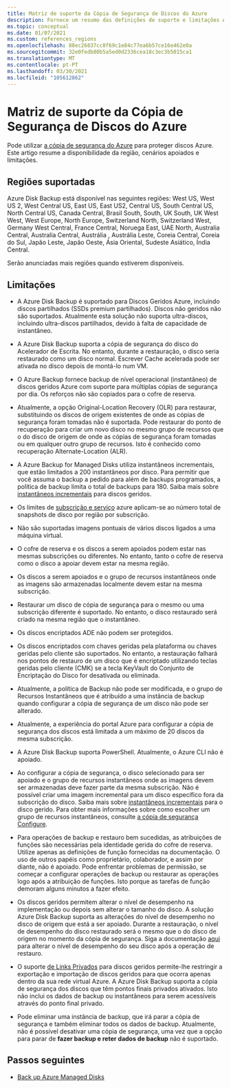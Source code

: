 ```yaml
---
title: Matriz de suporte da Cópia de Segurança de Discos do Azure
description: Fornece um resumo das definições de suporte e limitações Azure Disk Backup.
ms.topic: conceptual
ms.date: 01/07/2021
ms.custom: references_regions
ms.openlocfilehash: 88ec26837cc8f69c1e84c77ea6b57ce16e462e0a
ms.sourcegitcommit: 32e0fedb80b5a5ed0d2336cea18c3ec3b5015ca1
ms.translationtype: MT
ms.contentlocale: pt-PT
ms.lasthandoff: 03/30/2021
ms.locfileid: "105612862"
---
```

# <a name="azure-disk-backup-support-matrix"></a>Matriz de suporte da Cópia de Segurança de Discos do Azure

Pode utilizar [a cópia de segurança do Azure](./backup-overview.md) para proteger discos Azure. Este artigo resume a disponibilidade da região, cenários apoiados e limitações.

## <a name="supported-regions"></a>Regiões suportadas

Azure Disk Backup está disponível nas seguintes regiões: West US, West US 2, West Central US, East US, East US2, Central US, South Central US, North Central US, Canada Central, Brasil South, South, UK South, UK West West, West Europe, North Europe, Switzerland North, Switzerland West, Germany West Central, France Central, Noruega East, UAE North, Australia Central, Australia Central, Austrália , Austrália Leste, Coreia Central, Coreia do Sul, Japão Leste, Japão Oeste, Ásia Oriental, Sudeste Asiático, Índia Central. 

Serão anunciadas mais regiões quando estiverem disponíveis.

## <a name="limitations"></a>Limitações

- A Azure Disk Backup é suportado para Discos Geridos Azure, incluindo discos partilhados (SSDs premium partilhados). Discos não geridos não são suportados. Atualmente esta solução não suporta ultra-discos, incluindo ultra-discos partilhados, devido à falta de capacidade de instantâneo.

- A Azure Disk Backup suporta a cópia de segurança do disco do Acelerador de Escrita. No entanto, durante a restauração, o disco seria restaurado como um disco normal. Escrever Cache acelerada pode ser ativada no disco depois de montá-lo num VM.

- O Azure Backup fornece backup de nível operacional (instantâneo) de discos geridos Azure com suporte para múltiplas cópias de segurança por dia. Os reforços não são copiados para o cofre de reserva.

- Atualmente, a opção Original-Location Recovery (OLR) para restaurar, substituindo os discos de origem existentes de onde as cópias de segurança foram tomadas não é suportada. Pode restaurar do ponto de recuperação para criar um novo disco no mesmo grupo de recursos que o do disco de origem de onde as cópias de segurança foram tomadas ou em qualquer outro grupo de recursos. Isto é conhecido como recuperação Alternate-Location (ALR).

- A Azure Backup for Managed Disks utiliza instantâneos incrementais, que estão limitados a 200 instantâneos por disco. Para permitir que você assuma o backup a pedido para além de backups programados, a política de backup limita o total de backups para 180. Saiba mais sobre [instantâneos incrementais](../virtual-machines/disks-incremental-snapshots.md#restrictions) para discos geridos.

- Os limites de [subscrição e serviço](../azure-resource-manager/management/azure-subscription-service-limits.md#virtual-machine-disk-limits) azure aplicam-se ao número total de snapshots de disco por região por subscrição.

- Não são suportadas imagens pontuais de vários discos ligados a uma máquina virtual.

- O cofre de reserva e os discos a serem apoiados podem estar nas mesmas subscrições ou diferentes. No entanto, tanto o cofre de reserva como o disco a apoiar devem estar na mesma região.

- Os discos a serem apoiados e o grupo de recursos instantâneos onde as imagens são armazenadas localmente devem estar na mesma subscrição.

- Restaurar um disco de cópia de segurança para o mesmo ou uma subscrição diferente é suportado. No entanto, o disco restaurado será criado na mesma região que o instantâneo.

- Os discos encriptados ADE não podem ser protegidos.

- Os discos encriptados com chaves geridas pela plataforma ou chaves geridas pelo cliente são suportados. No entanto, a restauração falhará nos pontos de restauro de um disco que é encriptado utilizando teclas geridas pelo cliente (CMK) se a tecla KeyVault do Conjunto de Encriptação do Disco for desativada ou eliminada.

- Atualmente, a política de Backup não pode ser modificada, e o grupo de Recursos Instantâneos que é atribuído a uma instância de backup quando configurar a cópia de segurança de um disco não pode ser alterado.

- Atualmente, a experiência do portal Azure para configurar a cópia de segurança dos discos está limitada a um máximo de 20 discos da mesma subscrição.

- A Azure Disk Backup suporta PowerShell. Atualmente, o Azure CLI não é apoiado.

- Ao configurar a cópia de segurança, o disco selecionado para ser apoiado e o grupo de recursos instantâneos onde as imagens devem ser armazenadas deve fazer parte da mesma subscrição. Não é possível criar uma imagem incremental para um disco específico fora da subscrição do disco. Saiba mais sobre [instantâneos incrementais](../virtual-machines/disks-incremental-snapshots.md#restrictions) para o disco gerido. Para obter mais informações sobre como escolher um grupo de recursos instantâneos, consulte  [a cópia de segurança Configure](backup-managed-disks.md#configure-backup).

- Para operações de backup e restauro bem sucedidas, as atribuições de funções são necessárias pela identidade gerida do cofre de reserva. Utilize apenas as definições de função fornecidas na documentação. O uso de outros papéis como proprietário, colaborador, e assim por diante, não é apoiado. Pode enfrentar problemas de permissão, se começar a configurar operações de backup ou restaurar as operações logo após a atribuição de funções. Isto porque as tarefas de função demoram alguns minutos a fazer efeito.

- Os discos geridos permitem alterar o nível de desempenho na implementação ou depois sem alterar o tamanho do disco. A solução Azure Disk Backup suporta as alterações do nível de desempenho no disco de origem que está a ser apoiado. Durante a restauração, o nível de desempenho do disco restaurado será o mesmo que o do disco de origem no momento da cópia de segurança. Siga a documentação [aqui](../virtual-machines/disks-performance-tiers-portal.md) para alterar o nível de desempenho do seu disco após a operação de restauro.

- O suporte [de Links Privados](../virtual-machines/disks-enable-private-links-for-import-export-portal.md) para discos geridos permite-lhe restringir a exportação e importação de discos geridos para que ocorra apenas dentro da sua rede virtual Azure. A Azure Disk Backup suporta a cópia de segurança dos discos que têm pontos finais privados ativados. Isto não inclui os dados de backup ou instantâneos para serem acessíveis através do ponto final privado.

- Pode eliminar uma instância de backup, que irá parar a cópia de segurança e também eliminar todos os dados de backup. Atualmente, não é possível desativar uma cópia de segurança, uma vez que a opção para parar de **fazer backup e reter dados de backup** não é suportado.

## <a name="next-steps"></a>Passos seguintes

- [Back up Azure Managed Disks](backup-managed-disks.md)
